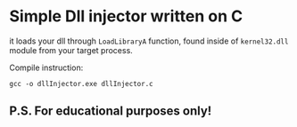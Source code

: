 # Simple Dll injector written on C

it loads your dll through `LoadLibraryA` function, found inside of `kernel32.dll` module from your target process.

Compile instruction:
```
gcc -o dllInjector.exe dllInjector.c
```

## P.S. For educational purposes only!

